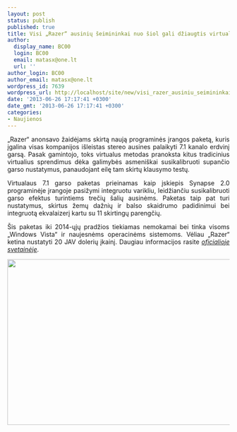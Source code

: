 ```yaml
---
layout: post
status: publish
published: true
title: Visi „Razer“ ausinių šeimininkai nuo šiol gali džiaugtis virtualiu 7.1 garsu
author:
  display_name: BC00
  login: BC00
  email: matasx@one.lt
  url: ''
author_login: BC00
author_email: matasx@one.lt
wordpress_id: 7639
wordpress_url: http://localhost/site/new/visi_razer_ausiniu_seimininkai_nuo_siol_gali_dziaugtis_virtualiu_71_garsu/
date: '2013-06-26 17:17:41 +0300'
date_gmt: '2013-06-26 17:17:41 +0300'
categories:
- Naujienos
---
```

<p style="text-align: justify;">
	&bdquo;Razer&ldquo; anonsavo žaidėjams skirtą naują programinės įrangos paketą, kuris įgalina visas kompanijos i&scaron;leistas stereo ausines palaikyti 7.1 kanalo erdvinį garsą. Pasak gamintojo, toks virtualus metodas pranoksta kitus tradicinius virtualius sprendimus dėka galimybės asmeni&scaron;kai susikalibruoti supančio garso nustatymus, panaudojant eilę tam skirtų klausymo testų.</p>
<p style="text-align: justify;">
	Virtualaus 7.1 garso paketas prieinamas kaip įskiepis Synapse 2.0 programinėje įrangoje pasižymi integruotu varikliu, leidžiančiu susikalibruoti garso efektus turintiems trečių &scaron;alių ausinėms. Paketas taip pat turi nustatymus, skirtus žemų dažnių ir balso skaidrumo padidinimui bei integruotą ekvalaizerį kartu su 11 skirtingų parengčių.</p>
<p style="text-align: justify;">
	&Scaron;is paketas iki 2014-ųjų pradžios tiekiamas nemokamai bei tinka visoms &bdquo;Windows Vista&ldquo; ir naujesnėms operacinėms sistemoms. Vėliau &bdquo;Razer&ldquo; ketina nustatyti 20 JAV dolerių įkainį. Daugiau informacijos rasite <a href="http://www.razerzone.com/surround"><em>oficialioje svetainėje</em></a>.</p>
<p>
	<img alt="" src="http://technews.lt/userfiles/surroundpage.jpg" style="width: 520px; height: 375px;" /></p>

